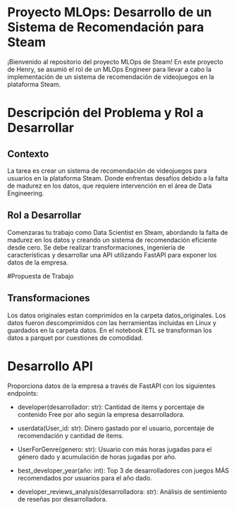 # Proyecto MLOps: Desarrollo de un Sistema de Recomendación para Steam

¡Bienvenido al repositorio del proyecto MLOps de Steam! En este proyecto de Henry, se asumió el rol de un MLOps Engineer para llevar a cabo la implementación de un sistema de recomendación de videojuegos en la plataforma Steam.

# Descripción del Problema y Rol a Desarrollar

## Contexto
La tarea es crear un sistema de recomendación de videojuegos para usuarios en la plataforma Steam. Donde enfrentas desafíos debido a la falta de madurez en los datos, que requiere intervención en el área de Data Engineering.

## Rol a Desarrollar
Comenzaras tu trabajo como Data Scientist en Steam, abordando la falta de madurez en los datos y creando un sistema de recomendación eficiente desde cero. Se debe realizar transformaciones, ingeniería de características y desarrollar una API utilizando FastAPI para exponer los datos de la empresa.

#Propuesta de Trabajo

## Transformaciones
Los datos originales estan comprimidos en la carpeta datos_originales. Los datos fueron descomprimidos con las herramientas incluidas en Linux y guardados en la carpeta datos. En el notebook ETL se transforman los datos a parquet por cuestiones de comodidad.

# Desarrollo API
Proporciona datos de la empresa a través de FastAPI con los siguientes endpoints:

* developer(desarrollador: str): Cantidad de items y porcentaje de contenido Free por año según la empresa desarrolladora.

* userdata(User_id: str): Dinero gastado por el usuario, porcentaje de recomendación y cantidad de items.

* UserForGenre(genero: str): Usuario con más horas jugadas para el género dado y acumulación de horas jugadas por año.

* best_developer_year(año: int): Top 3 de desarrolladores con juegos MÁS recomendados por usuarios para el año dado.

* developer_reviews_analysis(desarrolladora: str): Análisis de sentimiento de reseñas por desarrolladora.
